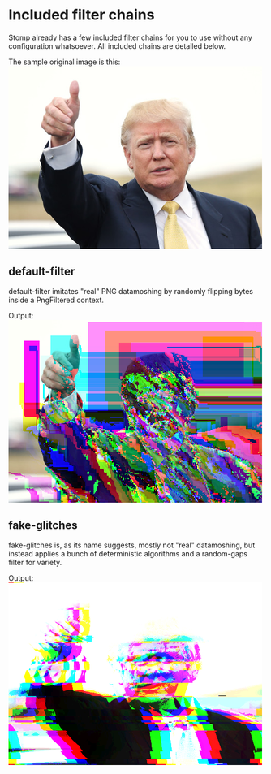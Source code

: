 # Included filter chains
Stomp already has a few included filter chains for you to use without any configuration whatsoever. All included chains are detailed below.

The sample original image is this:
![le funny blonde politician](https://raw.githubusercontent.com/hexafluoride/Stomp/master/misc/trump.png)

## default-filter
default-filter imitates "real" PNG datamoshing by randomly flipping bytes inside a PngFiltered context.

Output:
![default-filter output](https://raw.githubusercontent.com/hexafluoride/Stomp/master/misc/default.png)

## fake-glitches
fake-glitches is, as its name suggests, mostly not "real" datamoshing, but instead applies a bunch of deterministic algorithms and a random-gaps filter for variety.

Output:
![fake-glitches output](https://raw.githubusercontent.com/hexafluoride/Stomp/master/misc/fake.png)

